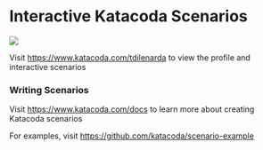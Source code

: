 # Interactive Katacoda Scenarios

[![](http://shields.katacoda.com/katacoda/tdilenarda/count.svg)](https://www.katacoda.com/tdilenarda "Get your profile on Katacoda.com")

Visit https://www.katacoda.com/tdilenarda to view the profile and interactive scenarios

### Writing Scenarios
Visit https://www.katacoda.com/docs to learn more about creating Katacoda scenarios

For examples, visit https://github.com/katacoda/scenario-example
